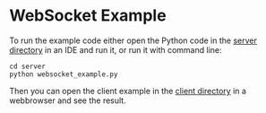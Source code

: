 # WebSocket Example
To run the example code either open the Python code in the [server directory](server) in an IDE and run it, or run it with command
line:

```
cd server
python websocket_example.py
```
Then you can open the client example in the [client directory](client) in a webbrowser and see the result.

